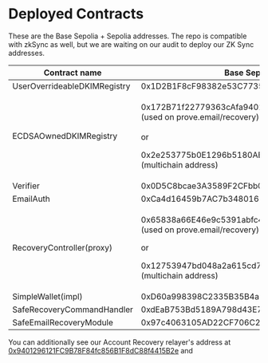 # Deployed Contracts

These are the Base Sepolia + Sepolia addresses. The repo is compatible with zkSync as well, but we are waiting on our audit to deploy our ZK Sync addresses.

| Contract name                | Base Sepolia                                                                                                                                                                   | Sepolia                                    |
| ---------------------------- | ------------------------------------------------------------------------------------------------------------------------------------------------------------------------------ | ------------------------------------------ |
| UserOverrideableDKIMRegistry | 0x1D2B1F8cF98382e53C7735F05ef84d51FEd8Eff6                                                                                                                                     | 0x1D2B1F8cF98382e53C7735F05ef84d51FEd8Eff6 |
| ECDSAOwnedDKIMRegistry       | <p>0x172B71f22779363cAfa940102e9D5524Be7Df51f (used on prove.email/recovery)<br><br>or </p><p></p><p>0x2e253775b0E1296b5180AE4F9908A9c6d92d9f6E (multichain address)</p>       | 0x2e253775b0E1296b5180AE4F9908A9c6d92d9f6E |
| Verifier                     | 0x0D5C8bcae3A3589F2CFbb04895933717aA5098e1                                                                                                                                     | 0x0D5C8bcae3A3589F2CFbb04895933717aA5098e1 |
| EmailAuth                    | 0xCa4d16459b7AC7b348016244f1fA49d3f87b6F3F                                                                                                                                     | 0xCa4d16459b7AC7b348016244f1fA49d3f87b6F3F |
| RecoveryController(proxy)    | <p>0x65838a66E46e9c5391abfc4bCe2f922196070568 (used on prove.email/recovery)</p><p></p><p>or </p><p></p><p>0x12753947bd048a2a615cd7D4fb39FAa354FA23AE (multichain address)</p> | 0x12753947bd048a2a615cd7D4fb39FAa354FA23AE |
| SimpleWallet(impl)           | 0xD60a998398C2335B35B4a1df553bfF2C1a1E51A4                                                                                                                                     | 0xD60a998398C2335B35B4a1df553bfF2C1a1E51A4 |
| SafeRecoveryCommandHandler   | 0xdEaB753Bd5189A798d43E785bFB1b589468eA550                                                                                                                                     | 0xdEaB753Bd5189A798d43E785bFB1b589468eA550 |
| SafeEmailRecoveryModule      | 0x97c4063105AD22CF706C278e6015E4E93153432C                                                                                                                                     | 0x97c4063105AD22CF706C278e6015E4E93153432C |

You can additionally see our Account Recovery relayer's address at [0x9401296121FC9B78F84fc856B1F8dC88f4415B2e](https://base-sepolia.blockscout.com/address/0x9401296121FC9B78F84fc856B1F8dC88f4415B2e) and&#x20;
